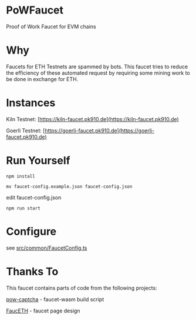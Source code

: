 # PoWFaucet

Proof of Work Faucet for EVM chains

# Why

Faucets for ETH Testnets are spammed by bots. This faucet tries to reduce the efficiency of these automated request by requiring some mining work to be done in exchange for ETH.

# Instances

Kiln Testnet: [https://kiln-faucet.pk910.de](https://kiln-faucet.pk910.de)

Goerli Testnet: [https://goerli-faucet.pk910.de](https://goerli-faucet.pk910.de)

# Run Yourself

`npm install`

`mv faucet-config.example.json faucet-config.json`

edit faucet-config.json

`npm run start`

# Configure

see [src/common/FaucetConfig.ts](https://github.com/pk910/PoWFaucet/blob/master/src/common/FaucetConfig.ts)

# Thanks To

This faucet contains parts of code from the following projects:

[pow-captcha](https://git.sequentialread.com/forest/pow-captcha) - faucet-wasm build script

[FaucETH](https://github.com/komputing/FaucETH) - faucet page design
